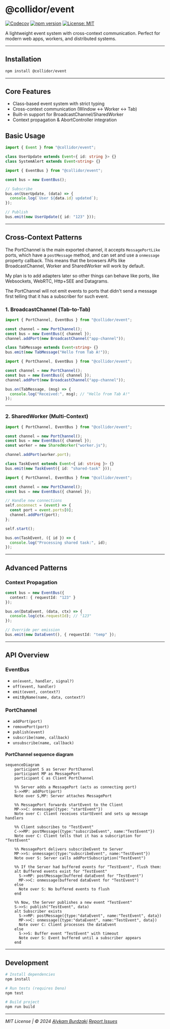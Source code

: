 # @collidor/event

[![Codecov](https://codecov.io/gh/collidor/event/branch/main/graph/badge.svg)](https://codecov.io/gh/collidor/event)
[![npm version](https://img.shields.io/npm/v/@collidor/event)](https://www.npmjs.com/package/@collidor/event)
[![License: MIT](https://img.shields.io/badge/License-MIT-yellow.svg)](https://opensource.org/licenses/MIT)

A lightweight event system with cross-context communication. Perfect for modern web apps, workers, and distributed systems.

---

## Installation

```bash
npm install @collidor/event
```

---

## Core Features

- Class-based event system with strict typing
- Cross-context communication (Window ↔ Worker ↔ Tab)
- Built-in support for BroadcastChannel/SharedWorker
- Context propagation & AbortController integration

## Basic Usage

```ts [Event Definition]
import { Event } from "@collidor/event";

class UserUpdate extends Event<{ id: string }> {}
class SystemAlert extends Event<string> {}
```

```ts [Event Bus]
import { EventBus } from "@collidor/event";

const bus = new EventBus();

// Subscribe
bus.on(UserUpdate, (data) => {
  console.log(`User ${data.id} updated`);
});

// Publish
bus.emit(new UserUpdate({ id: "123" }));
```

---

## Cross-Context Patterns

The PortChannel is the main exported channel, it accepts `MessagePortLike` ports, which
have a `postMessage` method, and can set and use a `onmessage` property callback. This means that
the browsers APIs like BroadcastChannel, Worker and SharedWorker will work by default.

My plan is to add adapters later so other things can behave like ports, like Websockets, WebRTC, Http+SEE and Datagrams.

The PortChannel will not emit events to ports that didn't send a message first telling that it has a subscriber for such event.

### 1. BroadcastChannel (Tab-to-Tab)

```ts [Tab A]
import { PortChannel, EventBus } from "@collidor/event";

const channel = new PortChannel();
const bus = new EventBus({ channel });
channel.addPort(new BroadcastChannel("app-channel"));

class TabMessage extends Event<string> {}
bus.emit(new TabMessage("Hello from Tab A!"));
```

```ts
import { PortChannel, EventBus } from "@collidor/event";

const channel = new PortChannel();
const bus = new EventBus({ channel });
channel.addPort(new BroadcastChannel("app-channel"));

bus.on(TabMessage, (msg) => {
  console.log("Received:", msg); // "Hello from Tab A!"
});
```

---

### 2. SharedWorker (Multi-Context)

```ts
import { PortChannel, EventBus } from "@collidor/event";

const channel = new PortChannel();
const bus = new EventBus({ channel });
const worker = new SharedWorker("worker.js");

channel.addPort(worker.port);

class TaskEvent extends Event<{ id: string }> {}
bus.emit(new TaskEvent({ id: "shared-task" }));
```

```ts
import { PortChannel, EventBus } from "@collidor/event";

const channel = new PortChannel();
const bus = new EventBus({ channel });

// Handle new connections
self.onconnect = (event) => {
  const port = event.ports[0];
  channel.addPort(port);
};

self.start();

bus.on(TaskEvent, ({ id }) => {
  console.log("Processing shared task:", id);
});
```

---

## Advanced Patterns

### Context Propagation
```ts
const bus = new EventBus({
  context: { requestId: "123" }
});

bus.on(DataEvent, (data, ctx) => {
  console.log(ctx.requestId); // "123"
});

// Override per emission
bus.emit(new DataEvent(), { requestId: "temp" });
```

---

## API Overview

### EventBus
- `on(event, handler, signal?)`
- `off(event, handler)`
- `emit(event, context?)`
- `emitByName(name, data, context?)`

### PortChannel
- `addPort(port)`
- `removePort(port)`
- `publish(event)`
- `subscribe(name, callback)`
- `unsubscribe(name, callback)`

#### PortChannel sequence diagram

```mermaid
sequenceDiagram
    participant S as Server PortChannel
    participant MP as MessagePort
    participant C as Client PortChannel

    %% Server adds a MessagePort (acts as connecting port)
    S->>MP: addPort(port)
    Note over S,MP: Server attaches MessagePort

    %% MessagePort forwards startEvent to the Client
    MP->>C: onmessage({type: "startEvent"})
    Note over C: Client receives startEvent and sets up message handlers

    %% Client subscribes to "TestEvent"
    C->>MP: postMessage({type:"subscribeEvent", name:"TestEvent"})
    Note over C: Client tells that it has a subscription for "TestEvent"

    %% MessagePort delivers subscribeEvent to Server
    MP->>S: onmessage({type:"subscribeEvent", name:"TestEvent"})
    Note over S: Server calls addPortSubscription("TestEvent")

    %% If the Server had buffered events for "TestEvent", flush them:
    alt Buffered events exist for "TestEvent"
      S->>MP: postMessage(buffered dataEvent for "TestEvent")
      MP->>C: onmessage(buffered dataEvent for "TestEvent")
    else
      Note over S: No buffered events to flush
    end

    %% Now, the Server publishes a new event "TestEvent"
    S->>S: publish("TestEvent", data)
    alt Subscriber exists
      S->>MP: postMessage({type:"dataEvent", name:"TestEvent", data})
      MP->>C: onmessage({type:"dataEvent", name:"TestEvent", data})
      Note over C: Client processes the dataEvent
    else
      S->>S: Buffer event "TestEvent" with timeout
      Note over S: Event buffered until a subscriber appears
    end

```

---

## Development

```bash [Commands]
# Install dependencies
npm install

# Run tests (requires Deno)
npm test

# Build project
npm run build
```

---

*MIT License | © 2024 [Alykam Burdzaki](https://alykam.com)*
*[Report Issues](https://github.com/collidor/event/issues)*